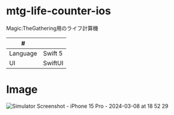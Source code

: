 # mtg-life-counter-ios
Magic:TheGathering用のライフ計算機

| # | |
| ---- | ---- |
| Language| Swift 5 |
| UI | SwiftUI |

# Image
![Simulator Screenshot - iPhone 15 Pro - 2024-03-08 at 18 52 29](https://github.com/kuskyst/mtg-life-counter-ios/assets/126965999/b2e850b6-09e8-41f7-b13f-4d46533535b0)
